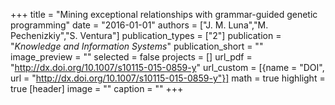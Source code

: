 +++
title = "Mining exceptional relationships with grammar-guided genetic programming"
date = "2016-01-01"
authors = ["J. M. Luna","M. Pechenizkiy","S. Ventura"]
publication_types = ["2"]
publication = "_Knowledge and Information Systems_"
publication_short = ""
image_preview = ""
selected = false
projects = []
url_pdf = "http://dx.doi.org/10.1007/s10115-015-0859-y"
url_custom = [{name = "DOI", url = "http://dx.doi.org/10.1007/s10115-015-0859-y"}]
math = true
highlight = true
[header]
image = ""
caption = ""
+++

